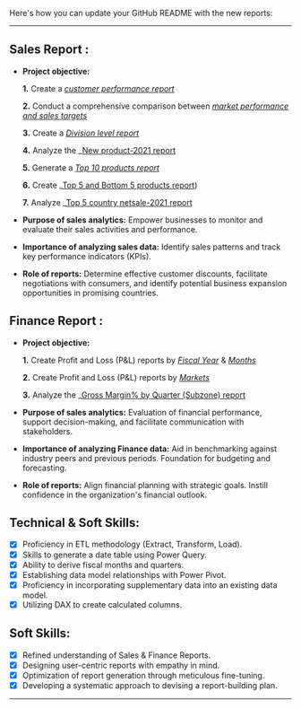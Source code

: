 Here's how you can update your GitHub README with the new reports:

---

## Sales Report :

- **Project objective:** 

    **1.** Create a _[customer performance report](https://github.com/TanmayBhagat/Sales-Finance-Analytics/blob/cdbdf805fe3f411596cf409cb7df49ecfae5d1f6/Customer%20Performance%20Report.pdf)_
  
    **2.** Conduct a comprehensive comparison between _[market performance and sales targets](https://github.com/TanmayBhagat/Sales-Finance-Analytics/blob/bc23737e323ba41aadb7bcd29b656ab242f10b44/Market%20Performance%20vs%20Target%20Report.pdf)_

    **3.** Create a _[Division level report](https://github.com/TanmayBhagat/Sales-Finance-Analytics/blob/eab196fc72ee45314b5ea8eed5abc2494394c48e/Division%20Level%20Report.pdf)_

    **4.** Analyze the _[New product-2021 report](https://github.com/TanmayBhagat/Sales-Finance-Analytics/blob/235477cc391b207d502f700a17f7881637d3af57/new%20product%202021.pdf)

    **5.** Generate a _[Top 10 products report](https://github.com/TanmayBhagat/Sales-Finance-Analytics/blob/abecaabd9c78d62dc50f05128cf4a0cfb26effb7/Top%2010%20products.pdf)_

    **6.** Create _[Top 5 and Bottom 5 products report]((https://github.com/TanmayBhagat/Sales-Finance-Analytics/blob/b7c33be3d6ace84e4a814f3358225ac309531032/TOP5%20country%20-2021.pdf)))


    **7.** Analyze _[Top 5 country netsale-2021 report](https://github.com/TanmayBhagat/Sales-Finance-Analytics/blob/b7c33be3d6ace84e4a814f3358225ac309531032/TOP5%20country%20-2021.pdf)

- **Purpose of sales analytics:** Empower businesses to monitor and evaluate their sales activities and performance.

- **Importance of analyzing sales data:** Identify sales patterns and track key performance indicators (KPIs).

- **Role of reports:** Determine effective customer discounts, facilitate negotiations with consumers, and identify potential business expansion opportunities in promising countries.


## Finance Report :

- **Project objective:** 

    **1.** Create Profit and Loss (P&L) reports by _[Fiscal Year](https://github.com/TanmayBhagat/Sales-Finance-Analytics/blob/bc23737e323ba41aadb7bcd29b656ab242f10b44/P%26L%20Statement%20by%20Fiscal%20Year.pdf)_ & _[Months](https://github.com/TanmayBhagat/Sales-Finance-Analytics/blob/cf2cc7bee5c91a1b65af11584159d6c25daaec2c/p%26L%20statement%20by%20month.pdf)_ 

   **2.** Create Profit and Loss (P&L) reports by _[Markets](https://github.com/TanmayBhagat/Sales-Finance-Analytics/blob/aaeb41742901180eeda3fd55739e3f9a7158f139/P%26L%20Statement%20by%20Markets.pdf)_

   **3.** Analyze the _[Gross Margin% by Quarter (Subzone) report](https://github.com/TanmayBhagat/Sales-Finance-Analytics/blob/49b9d6528a9e2a3209437fae0996d25cf2848660/Gross%20Margin%25%20by%20Quarters(sub_Zone).pdf)

- **Purpose of sales analytics:** Evaluation of financial performance, support decision-making, and facilitate communication with stakeholders.

- **Importance of analyzing Finance data:** Aid in benchmarking against industry peers and previous periods. Foundation for budgeting and forecasting.

- **Role of reports:** Align financial planning with strategic goals. Instill confidence in the organization's financial outlook.


## Technical & Soft Skills:
- [x]	Proficiency in ETL methodology (Extract, Transform, Load).
- [x]	Skills to generate a date table using Power Query.
- [x]	Ability to derive fiscal months and quarters.
- [x]	Establishing data model relationships with Power Pivot.
- [x]	Proficiency in incorporating supplementary data into an existing data model.
- [x]	Utilizing DAX to create calculated columns.

## Soft Skills:
- [x]	Refined understanding of Sales & Finance Reports.
- [x]	Designing user-centric reports with empathy in mind.
- [x]	Optimization of report generation through meticulous fine-tuning.
- [x]	Developing a systematic approach to devising a report-building plan.

---

